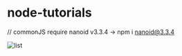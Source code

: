 # node-tutorials

// commonJS require nanoid v3.3.4 -> npm i nanoid@3.3.4

![list](https://monosnap.com/file/k6UO5CPAcQ1G2abbuGrwPcvONwlruI)
